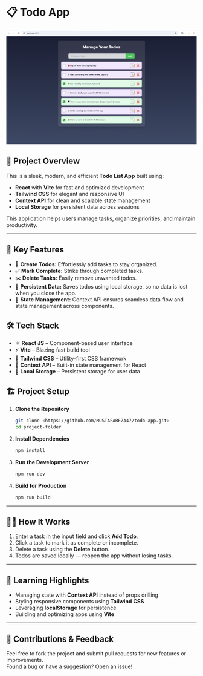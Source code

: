 # 📋 **Todo App**

![Project Banner](./public/image.png)

## 🚀 **Project Overview**

This is a sleek, modern, and efficient **Todo List App** built using:
- **React** with **Vite** for fast and optimized development  
- **Tailwind CSS** for elegant and responsive UI  
- **Context API** for clean and scalable state management  
- **Local Storage** for persistent data across sessions  

This application helps users manage tasks, organize priorities, and maintain productivity.

---

## 🔑 **Key Features**

- 📝 **Create Todos:** Effortlessly add tasks to stay organized.  
- ✅ **Mark Complete:** Strike through completed tasks.  
- ✂️ **Delete Tasks:** Easily remove unwanted todos.  
- 💾 **Persistent Data:** Saves todos using local storage, so no data is lost when you close the app.  
- 🎯 **State Management:** Context API ensures seamless data flow and state management across components.



## 🛠️ **Tech Stack**

- ⚛️ **React JS** – Component-based user interface  
- ⚡ **Vite** – Blazing fast build tool  
- 🎨 **Tailwind CSS** – Utility-first CSS framework  
- 🧩 **Context API** – Built-in state management for React  
- 💽 **Local Storage** – Persistent storage for user data  



## 🏗️ **Project Setup**

1. **Clone the Repository**  
   ```bash
   git clone <https://github.com/MUSTAFAREZA47/todo-app.git>
   cd project-folder
   ```

2. **Install Dependencies**  
   ```bash
   npm install
   ```

3. **Run the Development Server**  
   ```bash
   npm run dev
   ```

4. **Build for Production**  
   ```bash
   npm run build
   ```

---

## 🧑‍💻 **How It Works**

1. Enter a task in the input field and click **Add Todo**.  
2. Click a task to mark it as complete or incomplete.  
3. Delete a task using the **Delete** button.  
4. Todos are saved locally — reopen the app without losing tasks.

---

## 🌟 **Learning Highlights**

- Managing state with **Context API** instead of props drilling  
- Styling responsive components using **Tailwind CSS**  
- Leveraging **localStorage** for persistence  
- Building and optimizing apps using **Vite**

---

## 🤝 **Contributions & Feedback**

Feel free to fork the project and submit pull requests for new features or improvements.  
Found a bug or have a suggestion? Open an issue!
